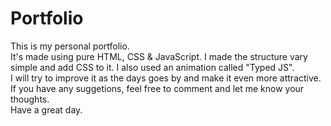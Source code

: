 # Portfolio
This is my personal portfolio.
<br>
It's made using pure HTML, CSS & JavaScript. I made the structure vary simple and add CSS to it. I also used an animation called "Typed JS".
<br>
I will try to improve it as the days goes by and make it even more attractive.
<br>
If you have any suggetions, feel free to comment and let me know your thoughts.
<br>
Have a great day.
